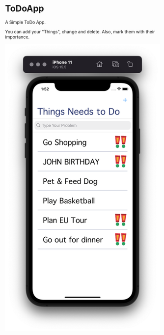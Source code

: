 # ToDoApp
A Simple ToDo App.


You can add your "Things", change and delete. 
Also, mark them with their importance.

![](https://github.com/observer23/ToDoApp/blob/main/ToDoApp/Screenshots/HomePage.png)

